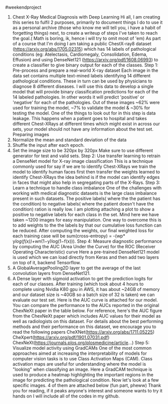 #weekendproject
1. Chest X-Ray Medical Diagnosis with Deep Learning
Hi all, I am creating this series to fulfil 2 purposes, primarily to document things I do to use it as a personal archive (those who know me will tell you, i have a habit of forgetting things) next, to create a writeup of steps I've taken to reach the goal.( Math is boring, ik, hence i will try to omit most of 'em)
As part of a course that I'm doing I am taking a public ChestX-ray8 dataset (https://arxiv.org/abs/1705.02315) which has 14 labels of pathological conditions (eg: Atelectasis, Cardiomegaly, Consolidation, Edema, Effusion) and using DenseNet121 (https://arxiv.org/pdf/1608.06993) to create a classifier to give binary output for each of the classes.
Step 1: Pre-process and prepare a real-world X-ray dataset
Each image in the data set contains multiple text-mined labels identifying 14 different pathological conditions. These in turn can be used by physicians to diagnose 8 different diseases. I will use this data to develop a single model that will provide binary classification predictions for each of the 14 labeled pathologies. In other words it will predict 'positive' or 'negative' for each of the pathologies. Out of these images ~62% were used for training the model, ~7% to validate the model & ~30% for testing the model.
One of the things to look out for in this step is data leakage. This happens when a patient goes to hospital and takes different Chest-XRays at different times which might exist in across our sets, your model should not have any information about the test set.
Preparing images
1. Normalize the mean and standard deviation of the data
2. Shuffle the input after each epoch.
3. Set the image size to be 320px by 320px
Make sure to use different generator for test and valid sets.
Step 2: Use transfer learning to retrain a DenseNet model for X-ray image classification
This is a technique commonly used for say if we are to identify Chest-XRays we train the model to identify human faces first then transfer the weights learned to identify Chest-XRays the idea behind is if the model can identify edges in faces that might also help in segregating parts of the X-Rays.
Step 3: Learn a technique to handle class imbalance
One of the challenges with working with medical diagnostic datasets is the large class imbalance present in such datasets. The positive labels( where the the patient has the condition) to negative labels( where the patient doesn't have the condition) ration is really low. I am plotting attaching a plot to show a positive to negative labels for each class in the set. Mind here we have taken ~1200 images for easy manipulation.
One way to overcome this is to add weights to the the labels by that our cumulative loss function can be reduced. After computing the weights, our final weighted loss for each training case will be sum(cross-entropy) = -(wp* y*log(f(x))+wn*(1−y)log(1−f(x))).
Step 4: Measure diagnostic performance by computing the AUC (Area Under the Curve) for the ROC (Receiver Operating Characteristic) curve
Here a pre-trained DenseNet121 model is used which we can load directly from Keras and then add two layers on top of it, backend Tensorflow.
1. A GlobalAveragePooling2D layer to get the average of the last convolution layers from DenseNet121.
2. A Dense layer with sigmoid activation to get the prediction logits for each of our classes.
After training (which took about 4 hours to complete using Nvidia K80 gpu in AWS, it has about ~24GB of memory and our dataset size is ~40GB so a batch size of 32 is taken) we can evaluate our test set. Here is the AUC curve is attached for our model. You can compare the performance to the AUCs reported in the original ChexNeXt paper in the table below. For reference, here's the AUC figure from the ChexNeXt paper which includes AUC values for their model as well as radiologists on this dataset.
For details about the best performing methods and their performance on this dataset, we encourage you to read the following papers
CheXNet(https://arxiv.org/abs/1711.05225)
CheXpert(https://arxiv.org/pdf/1901.07031.pdf)
ChexNeXt(https://journals.plos.org/plosmedicine/article...)
Step 5: Visualize model activity using GradCAMs
One of the most common approaches aimed at increasing the interpretability of models for computer vision tasks is to use Class Activation Maps (CAM). Class activation maps are useful for understanding where the model is "looking" when classifying an image. Here a GradCAM technique is used to produce a heatmap highlighting the important regions in the image for predicting the pathological condition. Now let's look at a few specific images. 4 of them are attached below (fun part, pheww)
Thank you for reading, if it peaks anyone's interest and someone wants to try it hands on I will include all of the codes in my github.